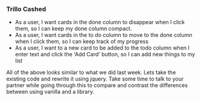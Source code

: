 ### Trillo Cashed

* As a user, I want cards in the done column to disappear when I click them, so I can keep my done column compact.
* As a user, I want cards in the to do column to move to the done column when I click them, so I can keep track of my progress
* As a user, I want to a new card to be added to the todo column when I enter text and click the 'Add Card' button, so I can add new things to my list

All of the above looks similar to what we did last week. Lets take the existing code and rewrite it using jquery. Take some time to talk to your partner while going through this to compare and contrast the differences between using vanilla and a library.
